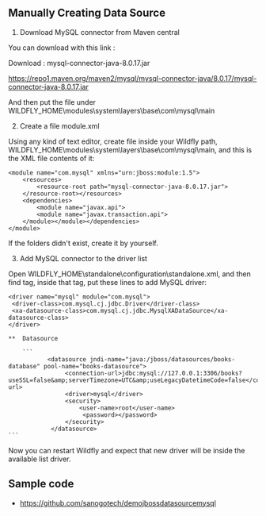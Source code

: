 
## Manually Creating Data Source

1. Download MySQL connector from Maven central

You can download with this link :

Download : mysql-connector-java-8.0.17.jar

https://repo1.maven.org/maven2/mysql/mysql-connector-java/8.0.17/mysql-connector-java-8.0.17.jar


And then put the file under WILDFLY_HOME\modules\system\layers\base\com\mysql\main

2. Create a file  module.xml

Using any kind of text editor, create file inside your Wildfly path, WILDFLY_HOME\modules\system\layers\base\com\mysql\main, and this is the XML file contents of it:

```
<module name="com.mysql" xmlns="urn:jboss:module:1.5">
    <resources>
        <resource-root path="mysql-connector-java-8.0.17.jar">
    </resource-root></resources>
    <dependencies>
        <module name="javax.api">
        <module name="javax.transaction.api">
    </module></module></dependencies>
</module>
```

If the folders didn't exist, create it by yourself.

3. Add MySQL connector to the driver list

Open WILDFLY_HOME\standalone\configuration\standalone.xml, and then find <drivers> tag, inside that tag, put these lines to add MySQL driver:

```
<driver name="mysql" module="com.mysql">
 <driver-class>com.mysql.cj.jdbc.Driver</driver-class>
 <xa-datasource-class>com.mysql.cj.jdbc.MysqlXADataSource</xa-datasource-class>
</driver>
```
    
    **  Datasource
    
        ```
               <datasource jndi-name="java:/jboss/datasources/books-database" pool-name="books-datasource">
                    <connection-url>jdbc:mysql://127.0.0.1:3306/books?useSSL=false&amp;serverTimezone=UTC&amp;useLegacyDatetimeCode=false</connection-url>
                    <driver>mysql</driver>
                    <security>
                        <user-name>root</user-name>
                         <password></password>
                    </security>
                </datasource>
    ```

Now you can restart Wildfly and expect that new driver will be inside the available list driver.
## Sample code
- https://github.com/sanogotech/demojbossdatasourcemysql
